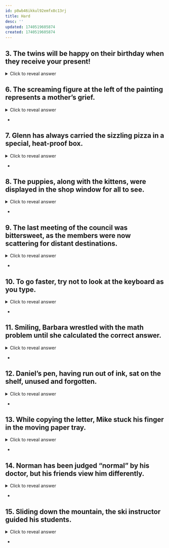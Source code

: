 ```yaml
---
id: p8wb46ikkul92emfx8c13rj
title: Hard
desc: ''
updated: 1740519605874
created: 1740519605874
---
```

## 3.	 The twins will be happy on their birthday when they receive your present!

<details>
<summary>Click to reveal answer</summary>

3.
**will be, receive**
The first verb, will be, links a state of being — happy — to the twins. The second is an action verb, receive.


.


### happy = adjective

![alt text](image-24.png)

</details>



## 6.	 The screaming figure at the left of the painting represents a mother’s grief.

<details>
<summary>Click to reveal answer</summary>

 6.
**represents**
Although screaming and painting refer to actions, screaming functions as a description and painting as an object (a thing) in this sentence. The only verb in this sentence is **represents**.



![alt text](image-25.png)


Screaming 😱 = description

.

Painting 🖼️ = Object 
</details>

- 


## 7.	 Glenn has always carried the sizzling pizza in a special, heat-proof box.

<details>
<summary>Click to reveal answer</summary>

7.
**has carried**
The action in this sentence is expressed by two words, has carried, which together make one verb. The word sizzling resembles a verb but serves as a description, not the action in the sentence. Are you surprised that always isn’t included in the verb? It’s an adverb, telling when the action happens.

-------

auxiliary verb "**has**" and the past participle "**carried**." The main verb is "carried," which shows the action being performed.


![alt text](image-26.png)

</details>

- 

## 8.	 The puppies, along with the kittens, were displayed in the shop window for all to see.

<details>
<summary>Click to reveal answer</summary>

8.
**were displayed**
What happened to the puppies? They were displayed, the action verb in this sentence. Did "to see" trip you up? That’s an infinitive, the “head” of the verb family that never functions as the verb in a sentence.


![alt text](image-27.png)

TO = infinitive 

![alt text](image-28.png)

</details>

-

## 9.	 The last meeting of the council was bittersweet, as the members were now scattering for distant destinations.

<details>
<summary>Click to reveal answer</summary>

9.
**was, were scattering**
The sentence has two parts, one about the last meeting of the council and one about the actions of the members. The verb in the first part, was, expresses a state of being and links a description (bittersweet) to the subject (meeting). The verb in the second part, were scattering, tells you about the actions of the members.

![alt text](image-35.png)


</details>

-


## 10.	 To go faster, try not to look at the keyboard as you type.

<details>
<summary>Click to reveal answer</summary>

10.
**try, type**
Remember that infinitives, the “to + verb” form, simply name the verb family. They never function as verbs in a sentence. The action verbs here are try and type.


![alt text](image-36.png)

</details>

-
 
## 11.	 Smiling, Barbara wrestled with the math problem until she calculated the correct answer.

<details>
<summary>Click to reveal answer</summary>

11.
**wrestled, calculated**
The first word in the sentence, smiling, looks like an action verb. However, it functions as a description of Barbara. The true action verbs are wrestled and calculated.

![alt text](image-37.png)
</details>

- 

## 12.	 Daniel’s pen, having run out of ink, sat on the shelf, unused and forgotten.

<details>
<summary>Click to reveal answer</summary>

12.
**sat**
Several words in this sentence (having run, unused, forgotten) resemble verbs, but because they **function as descriptions**, they aren’t actually verbs. Sat is the only action verb.

![alt text](image-38.png)


</details>

- 
## 13.	 While copying the letter, Mike stuck his finger in the moving paper tray.

<details>
<summary>Click to reveal answer</summary>

13.
**copying, stuck**
The subject of this sentence, Mike, did two actions; he was copying and he stuck his finger in the tray. The first portion of the sentence begins with a conjunction (While), which should be followed by a subject-verb statement. Two words are missing, but Mike was copying is implied, so copying counts as an official verb.

</details>

- 

## 14.	 Norman has been judged “normal” by his doctor, but his friends view him differently.

<details>
<summary>Click to reveal answer</summary>

14.
**has been judged, view**
Three words make up the first verb in this sentence, has been judged, but the second idea needs only one verb, view, to express his friends’ actions.

![alt text](image-39.png)
</details>

- 
## 15.	 Sliding down the mountain, the ski instructor guided his students.

<details>
<summary>Click to reveal answer</summary>

15.
**guided**
The first verb form is an introductory participle. In other words, sliding is a description of ski instructor. You know it doesn’t function as a verb because it doesn’t follow a con- junction such as while, after, before, or a similar word. The action verb that pairs with ski instructor is guided, the only verb in this sentence.

</details>

- 
